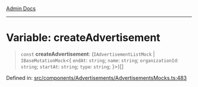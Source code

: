 [Admin Docs](/)

---

# Variable: createAdvertisement

> `const` **createAdvertisement**: (`IAdvertisementListMock` \| `IBaseMutationMock`\<\{ `endAt`: `string`; `name`: `string`; `organizationId`: `string`; `startAt`: `string`; `type`: `string`; \}\>)[]

Defined in: [src/components/Advertisements/AdvertisementsMocks.ts:483](https://github.com/PalisadoesFoundation/talawa-admin/blob/main/src/components/Advertisements/AdvertisementsMocks.ts#L483)
